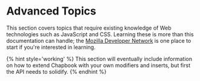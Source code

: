<div class="intro advanced">
    <h1>Advanced Topics</h1>
</div>

This section covers topics that require existing knowledge of Web technologies such as JavaScript and CSS. Learning these is more than this documentation can handle; the [Mozilla Developer Network][mdn] is one place to start if you're interested in learning.

{% hint style='working' %}
This section will eventually include information on how to extend Chapbook with your own modifiers and inserts, but first the API needs to solidify.
{% endhint %}

[mdn]: https://developer.mozilla.org/en-US/